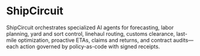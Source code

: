 # ShipCircuit
ShipCircuit orchestrates specialized AI agents for forecasting, labor planning, yard and sort control, linehaul routing, customs clearance, last-mile optimization, proactive ETAs, claims and returns, and contract audits—each action governed by policy-as-code with signed receipts.
